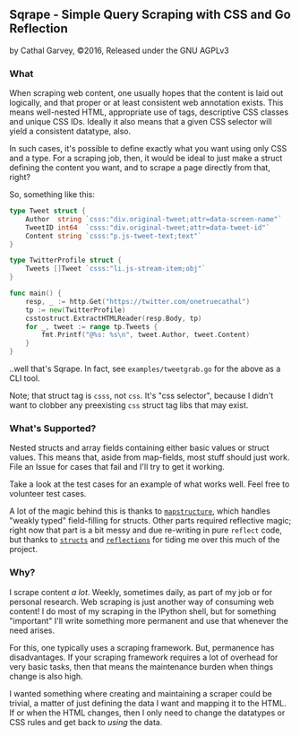 ## Sqrape - Simple Query Scraping with CSS and Go Reflection
by Cathal Garvey, ©2016, Released under the GNU AGPLv3

### What
When scraping web content, one usually hopes that the content is laid out
logically, and that proper or at least consistent web annotation exists.
This means well-nested HTML, appropriate use of tags, descriptive CSS classes
and unique CSS IDs. Ideally it also means that a given CSS selector will
yield a consistent datatype, also.

In such cases, it's possible to define exactly what you want using only CSS
and a type. For a scraping job, then, it would be ideal to just make a struct
defining the content you want, and to scrape a page directly from that, right?

So, something like this:

```go
type Tweet struct {
	Author  string `csss:"div.original-tweet;attr=data-screen-name"`
	TweetID int64  `csss:"div.original-tweet;attr=data-tweet-id"`
	Content string `csss:"p.js-tweet-text;text"`
}

type TwitterProfile struct {
	Tweets []Tweet `csss:"li.js-stream-item;obj"`
}

func main() {
	resp, _ := http.Get("https://twitter.com/onetruecathal")
	tp := new(TwitterProfile)
	csstostruct.ExtractHTMLReader(resp.Body, tp)
	for _, tweet := range tp.Tweets {
		fmt.Printf("@%s: %s\n", tweet.Author, tweet.Content)
	}
}
```

..well that's Sqrape. In fact, see `examples/tweetgrab.go` for the above
as a CLI tool.

Note; that struct tag is `csss`, not `css`. It's "css selector", because I
didn't want to clobber any preexisting `css` struct tag libs that may exist.

### What's Supported?
Nested structs and array fields containing either basic values or struct values.
This means that, aside from map-fields, most stuff should just work. File an
Issue for cases that fail and I'll try to get it working.

Take a look at the test cases for an example of what works well. Feel free to
volunteer test cases.

A lot of the magic behind this is thanks to [`mapstructure`][ghmapstructure],
which handles "weakly typed" field-filling for structs. Other parts required
reflective magic; right now that part is a bit messy and due re-writing in pure
`reflect` code, but thanks to [`structs`][ghstructs] and
[`reflections`][ghreflections] for tiding me over this much of the project.

[ghmapstructure]: https://github.com/mitchellh/mapstructure
[ghstructs]: https://github.com/fatih/structs
[ghreflections]: https://github.com/oleiade/reflections

### Why?
I scrape content *a lot*. Weekly, sometimes daily, as part of my job or for
personal research. Web scraping is just another way of consuming web content!
I do most of my scraping in the IPython shell, but for something "important"
I'll write something more permanent and use that whenever the need arises.

For this, one typically uses a scraping framework. But, permanence has disadvantages.
If your scraping framework requires a lot of overhead for very basic tasks, then
that means the maintenance burden when things change is also high.

I wanted something where creating and maintaining a scraper could be trivial,
a matter of just defining the data I want and mapping it to the HTML. If or when
the HTML changes, then I only need to change the datatypes or CSS rules and get
back to *using* the data.
